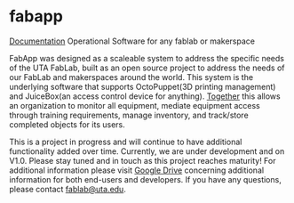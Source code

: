 # fabapp

[Documentation](https://docs.google.com/document/d/1YblTqnzE6fW-evpLproNTFM-3Ucv2NrjlmPW2IpGig8/edit?usp=sharing)
Operational Software for any fablab or makerspace

FabApp was designed as a scaleable system to address the specific needs of the UTA FabLab, built as an open source project to address the needs of our FabLab and makerspaces around the world. This system is the underlying software that supports OctoPuppet(3D printing management) and JuiceBox(an access control device for anything). [Together](https://drive.google.com/open?id=0BzhfhIHqhlx1ekFxRVc0VTBLRHc) this allows an organization to monitor all equipment, mediate equipment access through training requirements, manage inventory, and track/store completed objects for its users.

This is a project in progress and will continue to have additional functionality added over time. Currently, we are under development and on V1.0.  Please stay tuned and in touch as this project reaches maturity!  For additional information please visit [Google Drive](https://drive.google.com/open?id=0BzhfhIHqhlx1WldacWF0d3lkYWs) concerning additional information for both end-users and developers.
If you have any questions, please contact fablab@uta.edu.
